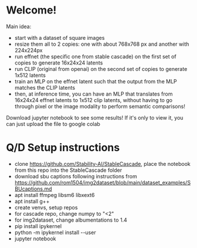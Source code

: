 # Welcome!

Main idea: 

- start with a dataset of square images
- resize them all to 2 copies: one with about 768x768 px and another with 224x224px
- run effnet (the specific one from stable cascade) on the first set of copies to generate 16x24x24 latents
- run CLIP (original from openai) on the second set of copies to generate 1x512 latents
- train an MLP on the effnet latent such that the output from the MLP matches the CLIP latents
- then, at inference time, you can have an MLP that translates from 16x24x24 effnet latents to 1x512 clip latents, without having to go through pixel or the image modality to perform semantic comparisons!

Download jupyter notebook to see some results! If it's only to view it, you can just upload the file to google colab

# Q/D Setup instructions

- clone https://github.com/Stability-AI/StableCascade, place the notebook from this repo into the StableCascade folder
- download sbu captions following instructions from https://github.com/rom1504/img2dataset/blob/main/dataset_examples/SBUcaptions.md
- apt install ffmpeg libsm6 libxext6
- apt install g++
- create venvs, setup repos
- for cascade repo, change numpy to "<2"
- for img2dataset, change albumentations to 1.4
- pip install ipykernel
- python -m ipykernel install --user
- jupyter notebook
